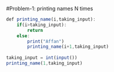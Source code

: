 #Problem-1: printing names N times
```javascript
def printing_name(i,taking_input):
    if(i>taking_input):
        return
    else:
        print("Affan")
        printing_name(i+1,taking_input)
        
taking_input = int(input())       
printing_name(1,taking_input) 
```
